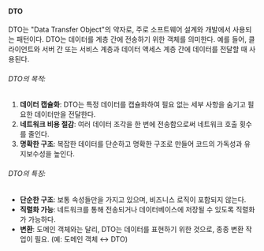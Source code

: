 #### DTO
DTO는 "Data Transfer Object"의 약자로, 주로 소프트웨어 설계와 개발에서 사용되는 패턴이다. DTO는 데이터를 계층 간에 전송하기 위한 객체를 의미한다. 예를 들어, 클라이언트와 서버 간 또는 서비스 계층과 데이터 액세스 계층 간에 데이터를 전달할 때 사용된다. 


###### DTO의 목적:

1. **데이터 캡슐화**: DTO는 특정 데이터를 캡슐화하여 필요 없는 세부 사항을 숨기고 필요한 데이터만을 전달한다.
2. **네트워크 비용 절감**: 여러 데이터 조각을 한 번에 전송함으로써 네트워크 호출 횟수를 줄인다.
3. **명확한 구조**: 복잡한 데이터를 단순하고 명확한 구조로 만들어 코드의 가독성과 유지보수성을 높인다.

###### DTO의 특징:

- **단순한 구조**: 보통 속성들만을 가지고 있으며, 비즈니스 로직이 포함되지 않는다.
- **직렬화 가능**: 네트워크를 통해 전송되거나 데이터베이스에 저장될 수 있도록 직렬화가 가능하다.
- **변환**: 도메인 객체와는 달리, DTO는 데이터를 표현하기 위한 것으로, 종종 변환 작업이 필요. (예: 도메인 객체 ↔ DTO)
